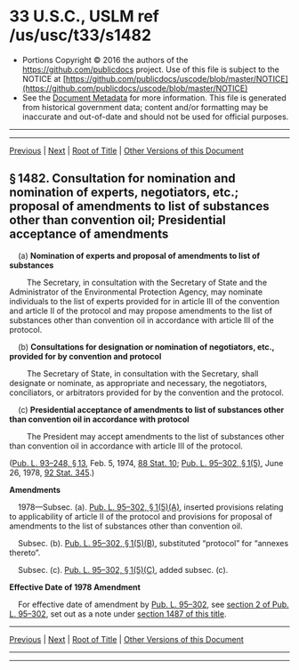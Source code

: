 ---
---

# 33 U.S.C., USLM ref /us/usc/t33/s1482

* Portions Copyright © 2016 the authors of the https://github.com/publicdocs project.
  Use of this file is subject to the NOTICE at [https://github.com/publicdocs/uscode/blob/master/NOTICE](https://github.com/publicdocs/uscode/blob/master/NOTICE)
* See the [Document Metadata](././../../../..//README.md) for more information.
  This file is generated from historical government data; content and/or formatting may be inaccurate and out-of-date and should not be used for official purposes.

----------
----------

[Previous](./../../../..//us/usc/t33/ch28/m__us_usc_t33_s1481.md) | [Next](./../../../..//us/usc/t33/ch28/m__us_usc_t33_s1483.md) | [Root of Title](./../../../../) | [Other Versions of this Document](https://publicdocs.github.io/go/links?ns=uslm&ref=%2Fus%2Fusc%2Ft33%2Fs1482)

## § 1482. Consultation for nomination and nomination of experts, negotiators, etc.; proposal of amendments to list of substances other than convention oil; Presidential acceptance of amendments

    (a) __Nomination of experts and proposal of amendments to list of substances__ 

        The Secretary, in consultation with the Secretary of State and the Administrator of the Environmental Protection Agency, may nominate individuals to the list of experts provided for in article III of the convention and article II of the protocol and may propose amendments to the list of substances other than convention oil in accordance with article III of the protocol.

    (b) __Consultations for designation or nomination of negotiators, etc., provided for by convention and protocol__ 

        The Secretary of State, in consultation with the Secretary, shall designate or nominate, as appropriate and necessary, the negotiators, conciliators, or arbitrators provided for by the convention and the protocol.

    (c) __Presidential acceptance of amendments to list of substances other than convention oil in accordance with protocol__ 

        The President may accept amendments to the list of substances other than convention oil in accordance with article III of the protocol.

([Pub. L. 93–248, § 13][/us/pl/93/248/s13], Feb. 5, 1974, [88 Stat. 10][/us/stat/88/10]; [Pub. L. 95–302, § 1(5)][/us/pl/95/302/s1/5], June 26, 1978, [92 Stat. 345][/us/stat/92/345].)

 __Amendments__ 

    1978—Subsec. (a). [Pub. L. 95–302, § 1(5)(A)][/us/pl/95/302/s1/5/A], inserted provisions relating to applicability of article II of the protocol and provisions for proposal of amendments to the list of substances other than convention oil.

    Subsec. (b). [Pub. L. 95–302, § 1(5)(B)][/us/pl/95/302/s1/5/B], substituted “protocol” for “annexes thereto”.

    Subsec. (c). [Pub. L. 95–302, § 1(5)(C)][/us/pl/95/302/s1/5/C], added subsec. (c).

 __Effective Date of 1978 Amendment__ 

    For effective date of amendment by [Pub. L. 95–302][/us/pl/95/302], see [section 2 of Pub. L. 95–302][/us/pl/95/302/s2], set out as a note under [section 1487 of this title][/us/usc/t33/s1487].

----------

[Previous](./../../../..//us/usc/t33/ch28/m__us_usc_t33_s1481.md) | [Next](./../../../..//us/usc/t33/ch28/m__us_usc_t33_s1483.md) | [Root of Title](./../../../../) | [Other Versions of this Document](https://publicdocs.github.io/go/links?ns=uslm&ref=%2Fus%2Fusc%2Ft33%2Fs1482)

----------
----------

[/us/pl/93/248/s13]: https://publicdocs.github.io/go/links?ns=uslm&ref=%2Fus%2Fpl%2F93%2F248%2Fs13
[/us/stat/88/10]: https://publicdocs.github.io/go/links?ns=uslm&ref=%2Fus%2Fstat%2F88%2F10
[/us/pl/95/302/s1/5]: https://publicdocs.github.io/go/links?ns=uslm&ref=%2Fus%2Fpl%2F95%2F302%2Fs1%2F5
[/us/stat/92/345]: https://publicdocs.github.io/go/links?ns=uslm&ref=%2Fus%2Fstat%2F92%2F345
[/us/pl/95/302/s1/5/A]: https://publicdocs.github.io/go/links?ns=uslm&ref=%2Fus%2Fpl%2F95%2F302%2Fs1%2F5%2FA
[/us/pl/95/302/s1/5/B]: https://publicdocs.github.io/go/links?ns=uslm&ref=%2Fus%2Fpl%2F95%2F302%2Fs1%2F5%2FB
[/us/pl/95/302/s1/5/C]: https://publicdocs.github.io/go/links?ns=uslm&ref=%2Fus%2Fpl%2F95%2F302%2Fs1%2F5%2FC
[/us/pl/95/302]: https://publicdocs.github.io/go/links?ns=uslm&ref=%2Fus%2Fpl%2F95%2F302
[/us/pl/95/302/s2]: https://publicdocs.github.io/go/links?ns=uslm&ref=%2Fus%2Fpl%2F95%2F302%2Fs2
[/us/usc/t33/s1487]: https://publicdocs.github.io/go/links?ns=uslm&ref=%2Fus%2Fusc%2Ft33%2Fs1487


